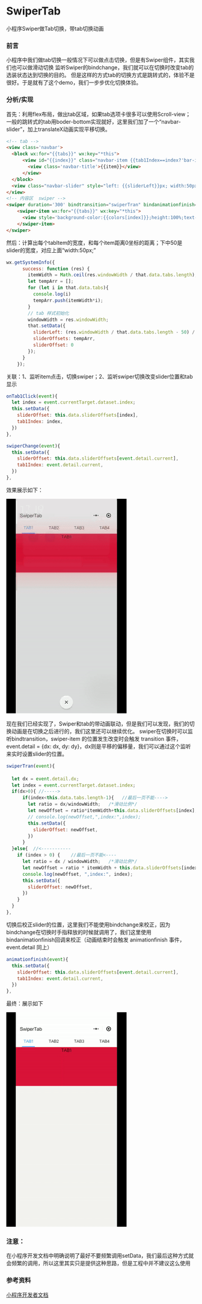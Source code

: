 # SwiperTab
小程序Swiper做Tab切换，带tab切换动画

### 前言
小程序中我们做tab切换一般情况下可以做点击切换，但是有Swiper组件，其实我们也可以做滑动切换
监听Swiper的bindchange，我们就可以在切换时改变tab的选装状态达到切换的目的。
但是这样的方式tab的切换方式是跳转式的，体验不是很好。于是就有了这个demo，我们一步步优化切换体验。

### 分析/实现
首先：利用flex布局，做出tab区域，如果tab选项卡很多可以使用Scroll-view；一般的跳转式的tab用boder-bottom实现就好，这里我们加了一个“navbar-slider”，加上translateX动画实现平移切换。
```html
<!-- tab -->
<view class='navbar'>
  <block wx:for="{{tabs}}" wx:key="*this">
      <view id="{{index}}" class="navbar-item {{tab1Index==index?'bar-item-on':''}}" data-index='{{index}}' bindtap='onTab1Click'>
        <view class='navbar-title'>{{item}}</view>
      </view>
  </block>
  <view class="navbar-slider" style="left: {{sliderLeft}}px; width:50px; transform: translateX({{sliderOffset}}px); -webkit-transform: translateX({{sliderOffset}}px);"></view>
</view>
<!-- 内容区  swiper -->
<swiper duration='300' bindtransition="swiperTran" bindanimationfinish="animationfinish" current="{{tab1Index}}" bindchange='swiperChange' data-index='{{tab1Index}}'>
    <swiper-item wx:for="{{tabs}}" wx:key="*this">
      <view style='background-color:{{colors[index]}};height:100%;text-align:center;'>{{item}}</view>
    </swiper-item>
</swiper>
```
然后：计算出每个tabItem的宽度，和每个item距离0坐标的距离；下中50是slider的宽度，对应上面“width:50px;”
```javascript
wx.getSystemInfo({
      success: function (res) {
        itemWidth = Math.ceil(res.windowWidth / that.data.tabs.length);
        let tempArr = [];
        for (let i in that.data.tabs){
          console.log(i)
          tempArr.push(itemWidth*i);
        }
        // tab 样式初始化
        windowWidth = res.windowWidth;
        that.setData({
          sliderLeft: (res.windowWidth / that.data.tabs.length - 50) / 2,
          sliderOffsets: tempArr,
          sliderOffset: 0
        });
      }
    });
```
关联：1、监听item点击，切换swiper；2、监听swiper切换改变slider位置和tab显示
```javascript
onTab1Click(event){
  let index = event.currentTarget.dataset.index;
  this.setData({
    sliderOffset: this.data.sliderOffsets[index],
    tab1Index: index,
  })
},
```
```javascript
swiperChange(event){
  this.setData({
    sliderOffset: this.data.sliderOffsets[event.detail.current],
    tab1Index: event.detail.current,
  })
},
```
效果展示如下：

![image](https://github.com/leiyun1993/SwiperTab/raw/master/screenshot/1.gif)

现在我们已经实现了，Swiper和tab的带动画联动，但是我们可以发现，我们的切换动画是在切换之后进行的，我们这里还可以继续优化。
swiper在切换时可以监听bindtransition，swiper-item 的位置发生改变时会触发 transition 事件，event.detail = {dx: dx, dy: dy}，dx则是平移的偏移量，我们可以通过这个监听来实时设置slider的位置。
```javascript
swiperTran(event){
  
  let dx = event.detail.dx;
  let index = event.currentTarget.dataset.index;
  if(dx>0){ //----->
      if(index<this.data.tabs.length-1){   //最后一页不能---->
        let ratio = dx/windowWidth;   /*滑动比例*/
        let newOffset = ratio*itemWidth+this.data.sliderOffsets[index];
        // console.log(newOffset,",index:",index);
        this.setData({
          sliderOffset: newOffset,
        })
      } 
  }else{  //<-----------
    if (index > 0) {    //最后一页不能<----
      let ratio = dx / windowWidth;   /*滑动比例*/
      let newOffset = ratio * itemWidth + this.data.sliderOffsets[index];
      console.log(newOffset, ",index:", index);
      this.setData({
        sliderOffset: newOffset,
      })
    }
  }
},
```
切换后校正slider的位置，这里我们不能使用bindchange来校正，因为bindchange在切换时手指释放的时候就调用了，我们这里使用bindanimationfinish回调来校正（动画结束时会触发 animationfinish 事件，event.detail 同上）
```javascript
animationfinish(event){
  this.setData({
    sliderOffset: this.data.sliderOffsets[event.detail.current],
    tab1Index: event.detail.current,
  })
},
```
最终：展示如下

![image](https://github.com/leiyun1993/SwiperTab/raw/master/screenshot/2.gif)


### 注意：

在小程序开发文档中明确说明了最好不要频繁调用setData，我们最后这种方式就会频繁的调用，所以这里其实只是提供这种思路，但是工程中并不建议这么使用

### 参考资料

[小程序开发者文档](https://developers.weixin.qq.com/miniprogram/dev/)